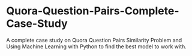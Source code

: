 # Quora-Question-Pairs-Complete-Case-Study

A complete case study on Quora Question Pairs Similarity Problem and Using Machine Learning with Python to find the best model to work with.
